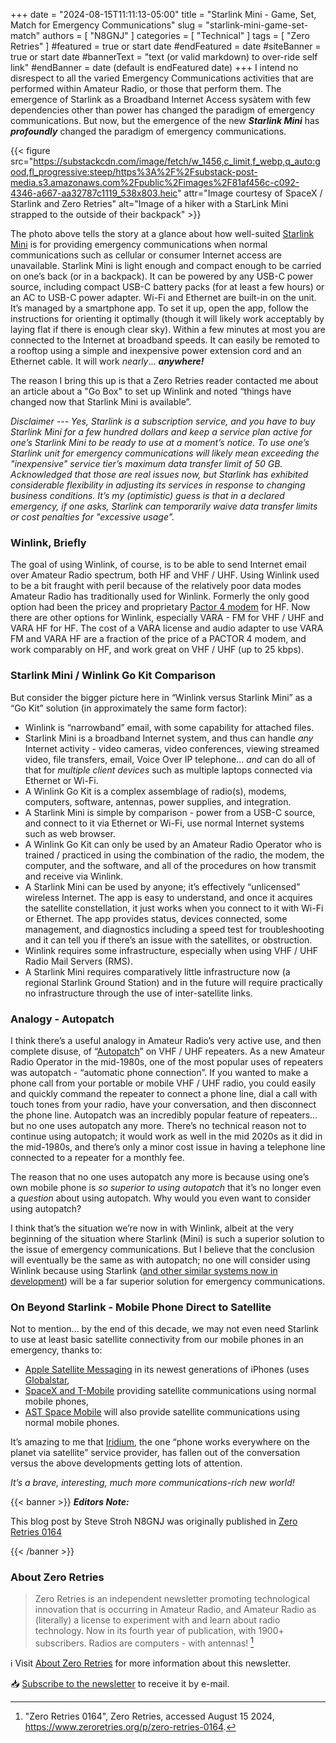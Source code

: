 +++
date = "2024-08-15T11:11:13-05:00"
title = "Starlink Mini - Game, Set, Match for Emergency Communications"
slug = "starlink-mini-game-set-match"
authors = [ "N8GNJ" ]
categories = [ "Technical" ]
tags = [ "Zero Retries" ]
#featured = true or start date
#endFeatured = date
#siteBanner = true or start date
#bannerText = "text (or valid markdown) to over-ride self link" 
#endBanner = date (default is endFeatured date) 
+++
I intend no disrespect to all the varied Emergency Communications
activities that are performed within Amateur Radio, or those that
perform them. The emergence of Starlink as a Broadband Internet
Access sysàtem with few dependencies other than power has changed the
paradigm of emergency communications. But now, but the emergence of
the new ***Starlink Mini*** has ***profoundly*** changed the paradigm of
emergency communications.
<!--more-->

{{< figure src="https://substackcdn.com/image/fetch/w_1456,c_limit,f_webp,q_auto:good,fl_progressive:steep/https%3A%2F%2Fsubstack-post-media.s3.amazonaws.com%2Fpublic%2Fimages%2F81af456c-c092-4346-a667-aa32787c1119_538x803.heic" attr="Image courtesy of SpaceX / Starlink and Zero Retries" alt="Image of a hiker with a StarLink Mini strapped to the outside of their backpack" >}}

The photo above tells the story at a glance about how well-suited
[Starlink Mini](https://www.starlink.com/specifications?spec=5)
is for providing emergency communications when normal communications
such as cellular or consumer Internet access are unavailable. Starlink
Mini is light enough and compact enough to be carried on one’s back
(or in a backpack). It can be powered by any USB-C power source,
including compact USB-C battery packs (for at least a few hours) or an
AC to USB-C power adapter. Wi-Fi and Ethernet are built-in on the unit.
It’s managed by a smartphone app. To set it up, open the app, follow
the instructions for orienting it optimally (though it will likely work
acceptably by laying flat if there is enough clear sky). Within a few
minutes at most you are connected to the Internet at broadband speeds.
It can easily be remoted to a rooftop using a simple and inexpensive
power extension cord and an Ethernet cable. It will work *nearly*...
***anywhere!***

The reason I bring this up is that a Zero Retries reader contacted
me about an article about a "Go Box" to set up Winlink and noted
“things have changed now that Starlink Mini is available”.

*Disclaimer --- Yes, Starlink is a subscription service, and you have to
buy Starlink Mini for a few hundred dollars and keep a service plan
active for one’s Starlink Mini to be ready to use at a moment’s
notice. To use one’s Starlink unit for emergency communications
will likely mean exceeding the "inexpensive" service tier’s
maximum data transfer limit of 50 GB. Acknowledged that those are real
issues now, but Starlink has exhibited considerable flexibility in
adjusting its services in response to changing business conditions.
It’s my (optimistic) guess is that in a declared emergency, if one
asks, Starlink can temporarily waive data transfer limits or cost
penalties for "excessive usage".*

### Winlink, Briefly

The goal of using Winlink, of course, is to be able to send Internet
email over Amateur Radio spectrum, both HF and VHF / UHF. Using Winlink
used to be a bit fraught with peril because of the relatively poor data
modes Amateur Radio has traditionally used for Winlink. Formerly the
only good option had been the pricey and proprietary 
[Pactor 4 modem](https://www.p4dragon.com/)
for HF. Now there are other options for Winlink, especially VARA - FM
for VHF / UHF and VARA HF for HF. The cost of a VARA license and audio
adapter to use VARA FM and VARA HF are a fraction of the price of a
PACTOR 4 modem, and work comparably on HF, and work great on VHF / UHF
(up to 25 kbps).

### Starlink Mini / Winlink Go Kit Comparison

But consider the bigger picture here in “Winlink versus Starlink
Mini” as a “Go Kit” solution (in approximately the same form
factor):

* Winlink is “narrowband” email, with some capability for attached files.
* Starlink Mini is a broadband Internet system, and thus can handle
*any* Internet activity - video cameras, video conferences, viewing
streamed video, file transfers, email, Voice Over IP telephone... *and*
can do all of that for *multiple client devices* such as multiple
laptops connected via Ethernet or Wi-Fi.
* A Winlink Go Kit is a complex assemblage of radio(s), modems,
computers, software, antennas, power supplies, and integration.
* A Starlink Mini is simple by comparison - power from a USB-C source,
and connect to it via Ethernet or Wi-Fi, use normal Internet systems
such as web browser.
* A Winlink Go Kit can only be used by an Amateur Radio Operator who
is trained / practiced in using the combination of the radio, the
modem, the computer, and the software, and all of the procedures on how
transmit and receive via Winlink.
* A Starlink Mini can be used by anyone; it’s effectively
“unlicensed” wireless Internet. The app is easy to understand, and
once it acquires the satellite constellation, it just works when you
connect to it with Wi-Fi or Ethernet. The app provides status, devices
connected, some management, and diagnostics including a speed test for
troubleshooting and it can tell you if there’s an issue with the
satellites, or obstruction.
* Winlink requires some infrastructure, especially when using VHF / UHF
Radio Mail Servers (RMS).
* A Starlink Mini requires comparatively little infrastructure now
(a regional Starlink Ground Station) and in the future will require
practically no infrastructure through the use of inter-satellite links.

### Analogy - Autopatch

I think there’s a useful analogy in Amateur Radio’s
very active use, and then complete disuse, of
“[Autopatch](https://en.wikipedia.org/wiki/Autopatch)” on VHF / UHF
repeaters. As a new Amateur Radio Operator in the mid-1980s, one of
the most popular uses of repeaters was autopatch - “automatic phone
connection”. If you wanted to make a phone call from your portable
or mobile VHF / UHF radio, you could easily and quickly command the
repeater to connect a phone line, dial a call with touch tones from
your radio, have your conversation, and then disconnect the phone line.
Autopatch was an incredibly popular feature of repeaters... but no one
uses autopatch any more. There’s no technical reason not to continue
using autopatch; it would work as well in the mid 2020s as it did in the
mid-1980s, and there’s only a minor cost issue in having a telephone
line connected to a repeater for a monthly fee.

The reason that no one uses autopatch any more is because using one’s
own mobile phone is *so superior to using autopatch* that it’s no
longer even a *question* about using autopatch. Why would you even want
to consider using autopatch?

I think that’s the situation we’re now in with Winlink, albeit
at the very beginning of the situation where Starlink (Mini) is such
a superior solution to the issue of emergency communications. But
I believe that the conclusion will eventually be the same as with
autopatch; no one will consider using Winlink because using Starlink
([and other similar systems now in development](https://www.zeroretries.org/p/zero-retries-0164?open=false#footnote-5-147323902))
will be a far superior solution for emergency communications.

### On Beyond Starlink - Mobile Phone Direct to Satellite

Not to mention... by the end of this decade, we may not even need
Starlink to use at least basic satellite connectivity from our mobile
phones in an emergency, thanks to:

* [Apple Satellite Messaging](https://www.satellitetoday.com/connectivity/2024/06/11/apple-expands-satellite-messaging-capabilities-with-ios-18/) in its newest generations of iPhones (uses
[Globalstar](https://www.globalstar.com/en-us),
* [SpaceX and T-Mobile](https://www.lightreading.com/satellite/spacex-says-t-mobile-s-direct-to-cell-service-launching-commercially-this-fall)
providing satellite communications using normal mobile phones,
* [AST Space Mobile](https://ast-science.com/)
will also provide satellite communications using normal mobile phones.

It’s amazing to me that [Iridium](https://www.iridium.com/),
the one “phone works everywhere on the planet via satellite”
service provider, has fallen out of the conversation versus the above
developments getting lots of attention.

*It’s a brave, interesting, much more communications-rich new world!*

{{< banner >}}
***Editors Note:***

This blog post by Steve Stroh N8GNJ was originally published in
[Zero Retries 0164](https://www.zeroretries.org/p/zero-retries-0164)

{{< /banner >}}

### About Zero Retries

>Zero Retries is an independent newsletter promoting technological
>innovation that is occurring in Amateur Radio, and Amateur Radio
>as (literally) a license to experiment with and learn about radio
>technology. Now in its fourth year of publication, with 1900+
>subscribers. Radios are computers - with antennas! [^1]

[^1]: "Zero Retries 0164", Zero Retries, accessed August 15 2024, https://www.zeroretries.org/p/zero-retries-0164.

:information_source: Visit [About Zero Retries](https://www.zeroretries.org/about) for more
information about this newsletter.

:inbox_tray: [Subscribe to the newsletter](https://www.zeroretries.org/subscribe?utm_source=menu&simple=true&next=https%3A%2F%2Fwww.zeroretries.org%2F)
to receive it by e-mail.



